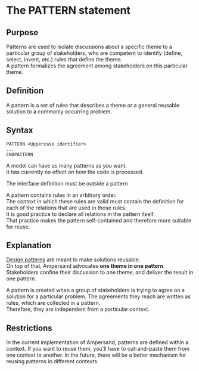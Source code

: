 # The PATTERN statement

## Purpose

Patterns are used to isolate discussions about a specific theme to a particular group of stakeholders, who are competent to identify \(define, select, invent, etc.\) rules that define the theme.  
A pattern formalizes the agreement among stakeholders on this particular theme.

## Definition

A pattern is a set of rules that describes a theme or a general reusable solution to a commonly occurring problem.

## Syntax

~~~
PATTERN <Uppercase identifier> 
...
ENDPATTERN
~~~

A model can have as many patterns as you want.  
It has currently no effect on how the code is processed.

The interface definition must be outside a pattern

A pattern contains rules in an arbitrary order.  
The context in which these rules are valid must contain the definition for each of the relations that are used in those rules.  
It is good practice to declare all relations in the pattern itself.  
That practice makes the pattern self-contained and therefore more suitable for reuse.

## Explanation

[Design patterns](http://en.wikipedia.org/wiki/Design_pattern) are meant to make solutions reusable.  
On top of that, Ampersand advocates **one theme in one pattern**. Stakeholders confine their discussion to one theme, and deliver the result in one pattern.

A pattern is created when a group of stakeholders is trying to agree on a solution for a particular problem. The agreements they reach are written as rules, which are collected in a pattern.  
Therefore, they are independent from a particular context.

## Restrictions

In the current implementation of Ampersand, patterns are defined within a context. If you want to reuse them, you'll have to cut-and-paste them from one context to another. In the future, there will be a better mechanism for reusing patterns in different contexts.

